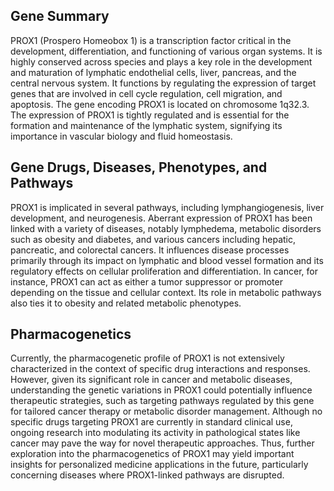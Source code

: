 ## Gene Summary
PROX1 (Prospero Homeobox 1) is a transcription factor critical in the development, differentiation, and functioning of various organ systems. It is highly conserved across species and plays a key role in the development and maturation of lymphatic endothelial cells, liver, pancreas, and the central nervous system. It functions by regulating the expression of target genes that are involved in cell cycle regulation, cell migration, and apoptosis. The gene encoding PROX1 is located on chromosome 1q32.3. The expression of PROX1 is tightly regulated and is essential for the formation and maintenance of the lymphatic system, signifying its importance in vascular biology and fluid homeostasis.

## Gene Drugs, Diseases, Phenotypes, and Pathways
PROX1 is implicated in several pathways, including lymphangiogenesis, liver development, and neurogenesis. Aberrant expression of PROX1 has been linked with a variety of diseases, notably lymphedema, metabolic disorders such as obesity and diabetes, and various cancers including hepatic, pancreatic, and colorectal cancers. It influences disease processes primarily through its impact on lymphatic and blood vessel formation and its regulatory effects on cellular proliferation and differentiation. In cancer, for instance, PROX1 can act as either a tumor suppressor or promoter depending on the tissue and cellular context. Its role in metabolic pathways also ties it to obesity and related metabolic phenotypes.

## Pharmacogenetics
Currently, the pharmacogenetic profile of PROX1 is not extensively characterized in the context of specific drug interactions and responses. However, given its significant role in cancer and metabolic diseases, understanding the genetic variations in PROX1 could potentially influence therapeutic strategies, such as targeting pathways regulated by this gene for tailored cancer therapy or metabolic disorder management. Although no specific drugs targeting PROX1 are currently in standard clinical use, ongoing research into modulating its activity in pathological states like cancer may pave the way for novel therapeutic approaches. Thus, further exploration into the pharmacogenetics of PROX1 may yield important insights for personalized medicine applications in the future, particularly concerning diseases where PROX1-linked pathways are disrupted.